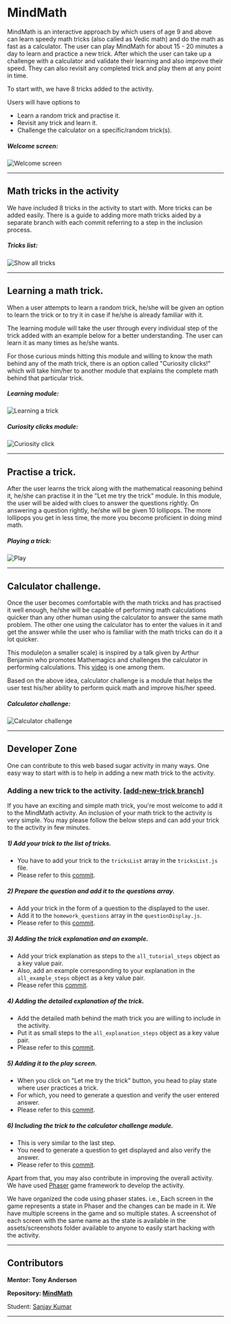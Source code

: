 # MindMath


MindMath is an interactive approach by which users of age 9 and above can learn speedy math tricks (also called as Vedic math) and do the math as fast as a calculator. The user can play MindMath for about 15 - 20 minutes a day to learn and practice a new trick. After which the user can take up a challenge with a calculator and validate their learning and also improve their speed. They can also revisit any completed trick and play them at any point in time.

To start with, we have 8 tricks added to the activity.

Users will have options to 
* Learn a random trick and practise it.
* Revisit any trick and learn it.
* Challenge the calculator on a specific/random trick(s).

##### Welcome screen:

![Welcome screen](https://github.com/SanjayKumarr/MindMath/blob/master/assets/screenshots/Menu.png)

***

## Math tricks in the activity

We have included 8 tricks in the activity to start with. More tricks can be added easily. There is a guide to adding more math tricks aided by a separate branch with each commit referring to a step in the inclusion process.

##### Tricks list:

![Show all tricks](https://github.com/SanjayKumarr/MindMath/blob/master/assets/screenshots/TricksList.png)

***

## Learning a math trick.

When a user attempts to learn a random trick, he/she will be given an option to learn the trick or to try it in case if he/she is already familiar with it. 

The learning module will take the user through every individual step of the trick added with an example below for a better understanding. The user can learn it as many times as he/she wants.

For those curious minds hitting this module and willing to know the math behind any of the math trick, there is an option called "Curiosity clicks!" which will take him/her to another module that explains the complete math behind that particular trick.

##### Learning module:

![Learning a trick](https://github.com/SanjayKumarr/MindMath/blob/master/assets/screenshots/LearnTrick.png?raw=true)

##### Curiosity clicks module:

![Curiosity click](https://github.com/SanjayKumarr/MindMath/blob/master/assets/screenshots/CuriosityClick.png?raw=true)

***

## Practise a trick.

After the user learns the trick along with the mathematical reasoning behind it, he/she can practise it in the "Let me try the trick" module. In this module, the user will be aided with clues to answer the questions rightly. On answering a question rightly, he/she will be given 10 lollipops. The more lollipops you get in less time, the more you become proficient in doing mind math. 

##### Playing a trick:

![Play](https://github.com/SanjayKumarr/MindMath/blob/master/assets/screenshots/Play.png?raw=true)

***

## Calculator challenge.

Once the user becomes comfortable with the math tricks and has practised it well enough, he/she will be capable of performing math calculations quicker than any other human using the calculator to answer the same math problem. The other one using the calculator has to enter the values in it and get the answer while the user who is familiar with the math tricks can do it a lot quicker.

This module(on a smaller scale) is inspired by a talk given by Arthur Benjamin who promotes Mathemagics and challenges the calculator in performing calculations. This [video](https://www.youtube.com/watch?v=e4PTvXtz4GM&ab_channel=TEDxTalks) is one among them.

Based on the above idea, calculator challenge is a module that helps the user test his/her ability to perform quick math and improve his/her speed.

##### Calculator challenge:

![Calculator challenge](https://github.com/SanjayKumarr/MindMath/blob/master/assets/screenshots/CalcChallenge.png?raw=true)


***

## Developer Zone

One can contribute to this web based sugar activity in many ways. One easy way to start with is to help in adding a new math trick to the activity.

### Adding a new trick to the activity. [[add-new-trick branch](https://github.com/SanjayKumarr/MindMath/tree/add-new-trick)]

If you have an exciting and simple math trick, you're most welcome to add it to the MindMath activity. An inclusion of your math trick to the activity is very simple. You may please follow the below steps and can add your trick to the activity in few minutes.

##### 1) Add your trick to the list of tricks.

* You have to add your trick to the `tricksList` array in the `tricksList.js` file. 
* Please refer to this [commit](https://github.com/SanjayKumarr/MindMath/commit/037fc4171b49c9cab6e43627bfc4a64dfd90bf4c).

##### 2) Prepare the question and add it to the questions array.

* Add your trick in the form of a question to the displayed to the user.
* Add it to the `homework_questions` array in the `questionDisplay.js`.
* Please refer to this [commit](https://github.com/SanjayKumarr/MindMath/commit/93f0d8f6741ffcd237f597fce8114f33ae07bf68).

##### 3) Adding the trick explanation and an example.

* Add your trick explanation as steps to the `all_tutorial_steps` object as a key value pair.
* Also, add an example corresponding to your explanation in the `all_example_steps` object as a key value pair.
* Please refer this [commit](https://github.com/SanjayKumarr/MindMath/commit/57297e57f5940c2e19cb63a711cbee6e8c750e92).

##### 4) Adding the detailed explanation of the trick.

* Add the detailed math behind the math trick you are willing to include in the activity.
* Put it as small steps to the `all_explanation_steps` object as a key value pair.
* Please refer to this [commit](https://github.com/SanjayKumarr/MindMath/commit/3782c8a45f768114b2cd4ac246b7d95997ae024f).

##### 5) Adding it to the play screen.

* When you click on "Let me try the trick" button, you head to play state where user practices a trick.
* For which, you need to generate a question and verify the user entered answer.
* Please refer to this [commit](https://github.com/SanjayKumarr/MindMath/commit/a3f45da8ff9b34444d870d61a7940156a3c6e909).

##### 6) Including the trick to the calculator challenge module.

* This is very similar to the last step.
* You need to generate a question to get displayed and also verify the answer.
* Please refer to this [commit](https://github.com/SanjayKumarr/MindMath/commit/f2cfbf7d1d7e3ef710607c76846032c9ba770280).


Apart from that, you may also contribute in improving the overall activity. We have used [Phaser](https://phaser.io/) game framework to develop the activity.

We have organized the code using phaser states. i.e., Each screen in the game represents a state in Phaser and the changes can be made in it. We have multiple screens in the game and so multiple states. A screenshot of each screen with the same name as the state is available in the assets/screenshots folder available to anyone to easily start hacking with the activity.

***

## Contributors


**Mentor: Tony Anderson**

**Repository: [MindMath](https://github.com/SanjayKumarr/MindMath/)**

Student: [Sanjay Kumar](https://github.com/SanjayKumarr/)

***











